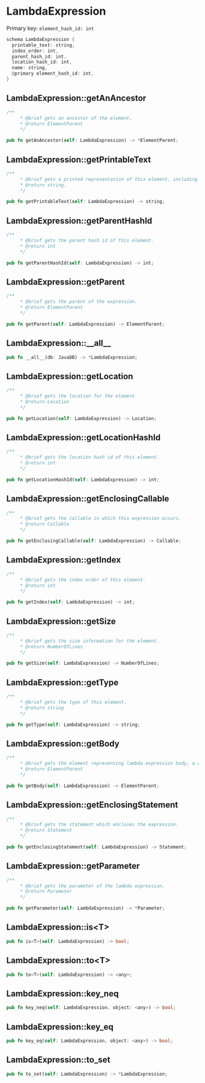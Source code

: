 # LambdaExpression

Primary key: `element_hash_id: int`

```rust
schema LambdaExpression {
  printable_text: string,
  index_order: int,
  parent_hash_id: int,
  location_hash_id: int,
  name: string,
  @primary element_hash_id: int,
}
```
## LambdaExpression::getAnAncestor

```rust
/**
     * @brief gets an ancestor of the element.
     * @return ElementParent 
     */
```
```rust
pub fn getAnAncestor(self: LambdaExpression) -> *ElementParent;
```
## LambdaExpression::getPrintableText

```rust
/**
     * @brief gets a printed representation of this element, including its structure where applicable.
     * @return string.
     */
```
```rust
pub fn getPrintableText(self: LambdaExpression) -> string;
```
## LambdaExpression::getParentHashId

```rust
/**
     * @brief gets the parent hash id of this element.
     * @return int
     */
```
```rust
pub fn getParentHashId(self: LambdaExpression) -> int;
```
## LambdaExpression::getParent

```rust
/**
     * @brief gets the parent of the expression.
     * @return ElementParent 
     */
```
```rust
pub fn getParent(self: LambdaExpression) -> ElementParent;
```
## LambdaExpression::\_\_all\_\_

```rust
pub fn __all__(db: JavaDB) -> *LambdaExpression;
```
## LambdaExpression::getLocation

```rust
/**
     * @brief gets the location for the element.
     * @return Location
     */
```
```rust
pub fn getLocation(self: LambdaExpression) -> Location;
```
## LambdaExpression::getLocationHashId

```rust
/**
     * @brief gets the location hash id of this element.
     * @return int
     */
```
```rust
pub fn getLocationHashId(self: LambdaExpression) -> int;
```
## LambdaExpression::getEnclosingCallable

```rust
/**
     * @brief gets the callable in which this expression occurs.
     * @return Callable 
     */
```
```rust
pub fn getEnclosingCallable(self: LambdaExpression) -> Callable;
```
## LambdaExpression::getIndex

```rust
/**
     * @brief gets the index order of this element.
     * @return int
     */
```
```rust
pub fn getIndex(self: LambdaExpression) -> int;
```
## LambdaExpression::getSize

```rust
/**
     * @brief gets the size information for the element.
     * @return NumberOfLines
     */
```
```rust
pub fn getSize(self: LambdaExpression) -> NumberOfLines;
```
## LambdaExpression::getType

```rust
/**
     * @brief gets the type of this element.
     * @return string
     */
```
```rust
pub fn getType(self: LambdaExpression) -> string;
```
## LambdaExpression::getBody

```rust
/**
     * @brief gets the element representing lambda expression body, a code block or an expression.
     * @return ElementParent 
     */
```
```rust
pub fn getBody(self: LambdaExpression) -> ElementParent;
```
## LambdaExpression::getEnclosingStatement

```rust
/**
     * @brief gets the statement which encloses the expression.
     * @return Statement 
     */
```
```rust
pub fn getEnclosingStatement(self: LambdaExpression) -> Statement;
```
## LambdaExpression::getParameter

```rust
/**
     * @brief gets the parameter of the lambda expression.
     * @return Parameter 
     */
```
```rust
pub fn getParameter(self: LambdaExpression) -> *Parameter;
```
## LambdaExpression::is\<T\>

```rust
pub fn is<T>(self: LambdaExpression) -> bool;
```
## LambdaExpression::to\<T\>

```rust
pub fn to<T>(self: LambdaExpression) -> <any>;
```
## LambdaExpression::key\_neq

```rust
pub fn key_neq(self: LambdaExpression, object: <any>) -> bool;
```
## LambdaExpression::key\_eq

```rust
pub fn key_eq(self: LambdaExpression, object: <any>) -> bool;
```
## LambdaExpression::to\_set

```rust
pub fn to_set(self: LambdaExpression) -> *LambdaExpression;
```
